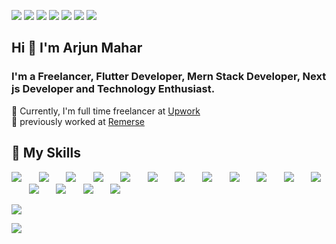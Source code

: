 [<img src="https://img.shields.io/badge/website-000000?style=for-the-badge&logo=About.me&logoColor=white" />](https://www.arjunmahar.com)
[<img src="https://img.shields.io/badge/LinkedIn-0077B5?style=for-the-badge&logo=linkedin&logoColor=white" />](https://www.linkedin.com/in/arjun-mahar-6067951b8/)
[<img src="https://img.shields.io/badge/Twitter-1DA1F2?style=for-the-badge&logo=twitter&logoColor=white" />](https://twitter.com/Arjun_Mahar1)
[<img src="https://img.shields.io/badge/Instagram-E4405F?style=for-the-badge&logo=instagram&logoColor=white" />](https://www.instagram.com/ak_codes)
[<img src="https://img.shields.io/badge/Stack_Overflow-FE7A16?style=for-the-badge&logo=stack-overflow&logoColor=white" />](https://stackoverflow.com/users/13491649/arjun-mahar)
[<img src="https://img.shields.io/badge/Buy_Me_A_Coffee-FFDD00?style=for-the-badge&logo=buy-me-a-coffee&logoColor=black" />](https://www.buymeacoffee.com/arjunmahar1)
![](https://komarev.com/ghpvc/?username=arjun544&style=for-the-badge)

## Hi 👋 I'm Arjun Mahar
### I'm a Freelancer, Flutter Developer, Mern Stack Developer, Next js Developer and Technology Enthusiast.

🚀 Currently, I'm full time freelancer at [Upwork](https://www.upwork.com/freelancers/~01adac79a876b58c7e) </br>
💼 previously worked at [Remerse](https://www.linkedin.com/company/remerse/)

## 🎯 My Skills
[<img src="https://img.shields.io/badge/Flutter-02569B?style=for-the-badge&logo=flutter&logoColor=white" />](https://flutter.dev/)&nbsp;&nbsp;&nbsp;&nbsp;&nbsp;&nbsp;
[<img src="https://img.shields.io/badge/React-20232A?style=for-the-badge&logo=react&logoColor=61DAFB" />](https://reactjs.org/)&nbsp;&nbsp;&nbsp;&nbsp;&nbsp;&nbsp;
[<img src="https://img.shields.io/badge/Node.js-339933?style=for-the-badge&logo=nodedotjs&logoColor=white" />](https://nodejs.org/en/)&nbsp;&nbsp;&nbsp;&nbsp;&nbsp;&nbsp;
[<img src="https://img.shields.io/badge/MongoDB-4EA94B?style=for-the-badge&logo=mongodb&logoColor=white" />](https://www.mongodb.com/)&nbsp;&nbsp;&nbsp;&nbsp;&nbsp;&nbsp;
[<img src="https://img.shields.io/badge/Express.js-000000?style=for-the-badge&logo=express&logoColor=white" />](https://expressjs.com/)&nbsp;&nbsp;&nbsp;&nbsp;&nbsp;&nbsp;
[<img src="https://img.shields.io/badge/next.js-000000?style=for-the-badge&logo=nextdotjs&logoColor=white" />](https://nextjs.org/)&nbsp;&nbsp;&nbsp;&nbsp;&nbsp;&nbsp;
[<img src="https://img.shields.io/badge/JavaScript-323330?style=for-the-badge&logo=javascript&logoColor=F7DF1E" />](https://www.javascript.com/)&nbsp;&nbsp;&nbsp;&nbsp;&nbsp;&nbsp;
[<img src="https://img.shields.io/badge/Dart-0175C2?style=for-the-badge&logo=dart&logoColor=white" />](https://dart.dev/)&nbsp;&nbsp;&nbsp;&nbsp;&nbsp;&nbsp;
[<img src="https://img.shields.io/badge/firebase-ffca28?style=for-the-badge&logo=firebase&logoColor=black" />](https://firebase.google.com/)&nbsp;&nbsp;&nbsp;&nbsp;&nbsp;&nbsp;
[<img src="https://img.shields.io/badge/GIT-E44C30?style=for-the-badge&logo=git&logoColor=white" />](https://git-scm.com/)&nbsp;&nbsp;&nbsp;&nbsp;&nbsp;&nbsp;
[<img src="https://img.shields.io/badge/Heroku-430098?style=for-the-badge&logo=heroku&logoColor=white" />](https://www.heroku.com/what)&nbsp;&nbsp;&nbsp;&nbsp;&nbsp;&nbsp;
[<img src="https://img.shields.io/badge/GitHub-100000?style=for-the-badge&logo=github&logoColor=white" />](https://github.com/)&nbsp;&nbsp;&nbsp;&nbsp;&nbsp;&nbsp;
[<img src="https://img.shields.io/badge/HTML5-E34F26?style=for-the-badge&logo=html5&logoColor=white" />](https://www.w3schools.com/html/default.asp)&nbsp;&nbsp;&nbsp;&nbsp;&nbsp;&nbsp;
[<img src="https://img.shields.io/badge/CSS3-1572B6?style=for-the-badge&logo=css3&logoColor=white" />](https://www.w3schools.com/css/default.asp)&nbsp;&nbsp;&nbsp;&nbsp;&nbsp;&nbsp;
[<img src="https://img.shields.io/badge/Tailwind_CSS-38B2AC?style=for-the-badge&logo=tailwind-css&logoColor=white" />](https://tailwindcss.com/)&nbsp;&nbsp;&nbsp;&nbsp;&nbsp;&nbsp;
[<img src="https://img.shields.io/badge/Material%20UI-007FFF?style=for-the-badge&logo=mui&logoColor=white" />](https://mui.com/)&nbsp;&nbsp;&nbsp;&nbsp;&nbsp;&nbsp;



![](https://github-readme-stats.vercel.app/api?username=arjun544)

![](https://github-readme-streak-stats.herokuapp.com/?user=arjun544)


